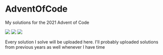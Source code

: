 # AdventOfCode
My solutions for the 2021 Advent of Code

![](https://img.shields.io/badge/day%20📅-11-blue)
![](https://img.shields.io/badge/stars%20⭐-11-yellow)
![](https://img.shields.io/badge/days%20completed-4-red)

Every solution I solve will be uploaded here. I'll probably uploaded solutions from previous years as well whenever I have time
